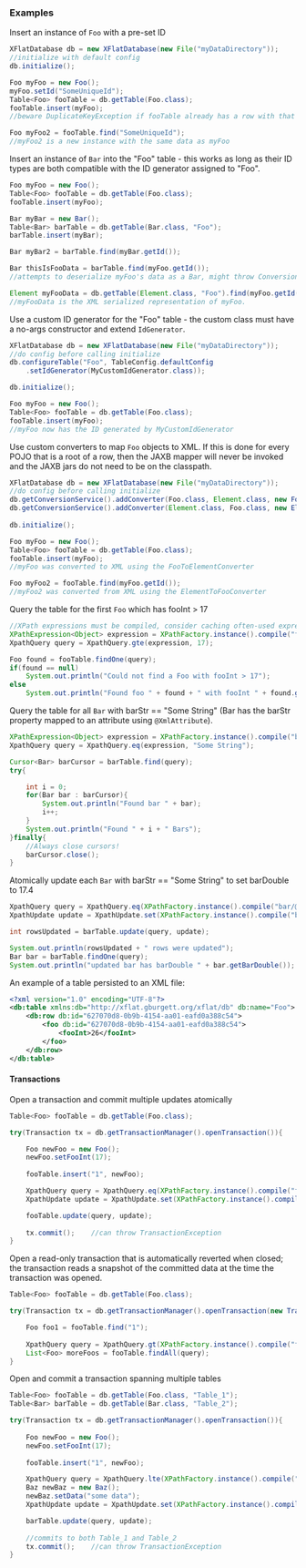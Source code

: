 ### Examples

Insert an instance of `Foo` with a pre-set ID
```java
XFlatDatabase db = new XFlatDatabase(new File("myDataDirectory"));
//initialize with default config
db.initialize();

Foo myFoo = new Foo();
myFoo.setId("SomeUniqueId");
Table<Foo> fooTable = db.getTable(Foo.class);
fooTable.insert(myFoo);  
//beware DuplicateKeyException if fooTable already has a row with that ID

Foo myFoo2 = fooTable.find("SomeUniqueId");
//myFoo2 is a new instance with the same data as myFoo
```

Insert an instance of `Bar` into the "Foo" table - this works as long as their ID types are both compatible
with the ID generator assigned to "Foo".
```java
Foo myFoo = new Foo();
Table<Foo> fooTable = db.getTable(Foo.class);
fooTable.insert(myFoo);

Bar myBar = new Bar();
Table<Bar> barTable = db.getTable(Bar.class, "Foo");
barTable.insert(myBar);

Bar myBar2 = barTable.find(myBar.getId());

Bar thisIsFooData = barTable.find(myFoo.getId());
//attempts to deserialize myFoo's data as a Bar, might throw ConversionException.

Element myFooData = db.getTable(Element.class, "Foo").find(myFoo.getId());
//myFooData is the XML serialized representation of myFoo.
```

Use a custom ID generator for the "Foo" table - the custom class must have a no-args constructor and extend `IdGenerator`.
```java
XFlatDatabase db = new XFlatDatabase(new File("myDataDirectory"));
//do config before calling initialize
db.configureTable("Foo", TableConfig.defaultConfig
	.setIdGenerator(MyCustomIdGenerator.class));

db.initialize();

Foo myFoo = new Foo();
Table<Foo> fooTable = db.getTable(Foo.class);
fooTable.insert(myFoo);
//myFoo now has the ID generated by MyCustomIdGenerator
```

Use custom converters to map `Foo` objects to XML.  If this is done for every POJO that is a root of a row,
then the JAXB mapper will never be invoked and the JAXB jars do not need to be on the classpath.
```java
XFlatDatabase db = new XFlatDatabase(new File("myDataDirectory"));
//do config before calling initialize
db.getConversionService().addConverter(Foo.class, Element.class, new FooToElementConverter());
db.getConversionService().addConverter(Element.class, Foo.class, new ElementToFooConverter());
        
db.initialize();

Foo myFoo = new Foo();
Table<Foo> fooTable = db.getTable(Foo.class);
fooTable.insert(myFoo);
//myFoo was converted to XML using the FooToElementConverter

Foo myFoo2 = fooTable.find(myFoo.getId());
//myFoo2 was converted from XML using the ElementToFooConverter
```

Query the table for the first `Foo` which has fooInt > 17
```java
//XPath expressions must be compiled, consider caching often-used expressions
XPathExpression<Object> expression = XPathFactory.instance().compile("foo/fooInt");
XpathQuery query = XpathQuery.gte(expression, 17);

Foo found = fooTable.findOne(query);
if(found == null)
	System.out.println("Could not find a Foo with fooInt > 17");
else
	System.out.println("Found foo " + found + " with fooInt " + found.getFooInt());
```

Query the table for all `Bar` with barStr == "Some String" (Bar has the barStr property mapped to an attribute
using `@XmlAttribute`).
```java
XPathExpression<Object> expression = XPathFactory.instance().compile("bar/@barStr");
XpathQuery query = XpathQuery.eq(expression, "Some String");

Cursor<Bar> barCursor = barTable.find(query);
try{

	int i = 0;
	for(Bar bar : barCursor){
		System.out.println("Found bar " + bar);
		i++;
	}
	System.out.println("Found " + i + " Bars");
}finally{
	//Always close cursors!
	barCursor.close();
}
```

Atomically update each `Bar` with barStr == "Some String" to set barDouble to 17.4
```java
XpathQuery query = XpathQuery.eq(XPathFactory.instance().compile("bar/@barStr"), "Some String");
XpathUpdate update = XpathUpdate.set(XPathFactory.instance().compile("bar/barDouble"), 17.4);

int rowsUpdated = barTable.update(query, update);

System.out.println(rowsUpdated + " rows were updated");
Bar bar = barTable.findOne(query);
System.out.println("updated bar has barDouble " + bar.getBarDouble());
```

An example of a table persisted to an XML file:
```XML
<?xml version="1.0" encoding="UTF-8"?>
<db:table xmlns:db="http://xflat.gburgett.org/xflat/db" db:name="Foo">
	<db:row db:id="627070d8-0b9b-4154-aa01-eafd0a388c54">
		<foo db:id="627070d8-0b9b-4154-aa01-eafd0a388c54">
			<fooInt>26</fooInt>
		</foo>
	</db:row>
</db:table>
```

#### Transactions

Open a transaction and commit multiple updates atomically
```java
Table<Foo> fooTable = db.getTable(Foo.class);

try(Transaction tx = db.getTransactionManager().openTransaction()){

	Foo newFoo = new Foo();
	newFoo.setFooInt(17);
	
	fooTable.insert("1", newFoo);

	XpathQuery query = XpathQuery.eq(XPathFactory.instance().compile("foo/fooInt"), 34);
	XpathUpdate update = XpathUpdate.set(XPathFactory.instance().compile("foo/fooString"), "updated text");

	fooTable.update(query, update);
	
	tx.commit();	//can throw TransactionException
}
```

Open a read-only transaction that is automatically reverted when closed; the transaction reads a snapshot of the committed data at the time the transaction was opened.
```java
Table<Foo> fooTable = db.getTable(Foo.class);

try(Transaction tx = db.getTransactionManager().openTransaction(new TransactionOptions().withReadOnly(true))){

	Foo foo1 = fooTable.find("1");
	
	XpathQuery query = XpathQuery.gt(XPathFactory.instance().compile("foo/fooInt"), 21);
	List<Foo> moreFoos = fooTable.findAll(query);
}
```

Open and commit a transaction spanning multiple tables
```java
Table<Foo> fooTable = db.getTable(Foo.class, "Table_1");
Table<Bar> barTable = db.getTable(Bar.class, "Table_2");

try(Transaction tx = db.getTransactionManager().openTransaction()){
	
	Foo newFoo = new Foo();
	newFoo.setFooInt(17);
	
	fooTable.insert("1", newFoo);

	XpathQuery query = XpathQuery.lte(XPathFactory.instance().compile("bar/barDouble"), 34.1);
	Baz newBaz = new Baz();
	newBaz.setData("some data");
	XpathUpdate update = XpathUpdate.set(XPathFactory.instance().compile("bar/barBaz"), newBaz);

	barTable.update(query, update);
	
	//commits to both Table_1 and Table_2
	tx.commit();	//can throw TransactionException
}
```
